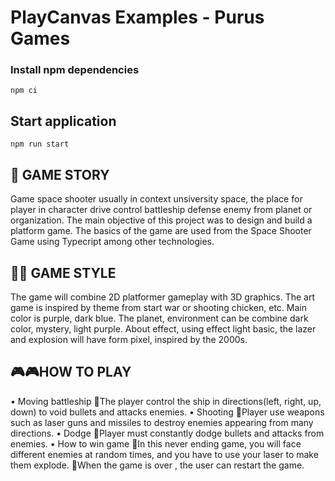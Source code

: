 # PlayCanvas Examples - Purus Games

### Install npm dependencies
```npm ci```

## Start application
```npm run start```

## 📖 GAME STORY
Game space shooter usually in context unsiversity space, the place for player in character drive control battleship defense enemy from planet or organization. The main objective of this project was to design and build a platform game. The basics of the game are used from the Space Shooter Game using Typecript among other technologies.

## 💈💈 GAME STYLE
The game will combine 2D platformer gameplay with 3D graphics. The art game is inspired by theme from start war or shooting chicken, etc. Main color is purple, dark blue. The planet, environment can be combine dark color, mystery, light purple.
About effect, using effect light basic, the lazer and explosion will have form pixel, inspired by the 2000s.

## 🎮🎮HOW TO PLAY
•	Moving battleship
	🏹The player control the ship in directions(left, right, up, down) to void bullets and attacks enemies.
•	Shooting
	🏹Player use weapons such as laser guns and missiles to destroy enemies appearing from many directions.
•	Dodge
	🏹Player must constantly dodge bullets and attacks from enemies.
•	How to win game
	🏹In this never ending game, you will face different enemies at random times, and you have to use your laser to make them explode.
	🏹When the game is over , the user can restart the game.
